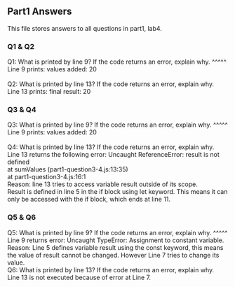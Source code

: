 ## Part1 Answers 
This file stores answers to all questions in part1, lab4.  

### Q1 & Q2
Q1: What is printed by line 9? If the code returns an error, explain why. ^^^^^ <br />
Line 9 prints: values added:  20 <br />
<br />
Q2: What is printed by line 13? If the code returns an error, explain why. <br />
Line 13 prints: final result:  20 <br />


### Q3 & Q4
Q3: What is printed by line 9? If the code returns an error, explain why. ^^^^^ <br />
Line 9 prints: values added:  20 <br />
<br />
Q4: What is printed by line 13? If the code returns an error, explain why. <br />
Line 13 returns the following error: Uncaught ReferenceError: result is not defined <br />
    at sumValues (part1-question3-4.js:13:35) <br />
    at part1-question3-4.js:16:1 <br />
Reason: line 13 tries to access variable result outside of its scope. <br /> Result is defined in line 5 in the if block using let keyword. This means it can only be accessed with the if block, which ends at line 11. <br />

### Q5 & Q6
Q5: What is printed by line 9? If the code returns an error, explain why. ^^^^^ <br />
Line 9 returns error: Uncaught TypeError: Assignment to constant variable. <br />
Reason: Line 5 defines variable result using the const keyword, this means the value of result cannot be changed. However Line 7 tries to change its value. 
<br />
Q6: What is printed by line 13? If the code returns an error, explain why. <br />
Line 13 is not executed because of error at Line 7. <br />



